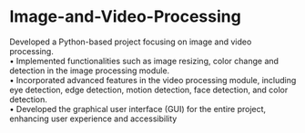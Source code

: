 # Image-and-Video-Processing

Developed a Python-based project focusing on image and
video processing. </br>
• Implemented functionalities such as image resizing, color
change and detection in the image processing module. </br>
• Incorporated advanced features in the video processing
module, including eye detection, edge detection, motion
detection, face detection, and color detection. </br>
• Developed the graphical user interface (GUI) for the entire
project, enhancing user experience and accessibility
